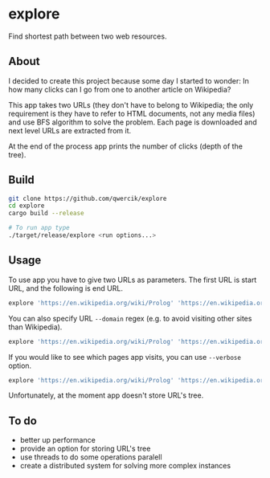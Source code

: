 # explore
Find shortest path between two web resources.

## About
I decided to create this project because some day I started to wonder: In how many clicks can I go from one to another article on Wikipedia?

This app takes two URLs (they don't have to belong to Wikipedia; the only requirement is they have to refer to HTML documents, not any media files) and use BFS algorithm to solve the problem. Each page is downloaded and next level URLs are extracted from it.

At the end of the process app prints the number of clicks (depth of the tree).

## Build
```sh
git clone https://github.com/qwercik/explore
cd explore
cargo build --release

# To run app type
./target/release/explore <run options...>
```

## Usage
To use app you have to give two URLs as parameters. The first URL is start URL, and the following is end URL.
```sh
explore 'https://en.wikipedia.org/wiki/Prolog' 'https://en.wikipedia.org/wiki/Poland'
```

You can also specify URL `--domain` regex (e.g. to avoid visiting other sites than Wikipedia).
```sh
explore 'https://en.wikipedia.org/wiki/Prolog' 'https://en.wikipedia.org/wiki/Poland' --domain '^pl.wikipedia.org$'
```

If you would like to see which pages app visits, you can use `--verbose` option.
```sh
explore 'https://en.wikipedia.org/wiki/Prolog' 'https://en.wikipedia.org/wiki/Poland' --verbose
```

Unfortunately, at the moment app doesn't store URL's tree.

## To do
- better up performance
- provide an option for storing URL's tree
- use threads to do some operations paralell
- create a distributed system for solving more complex instances